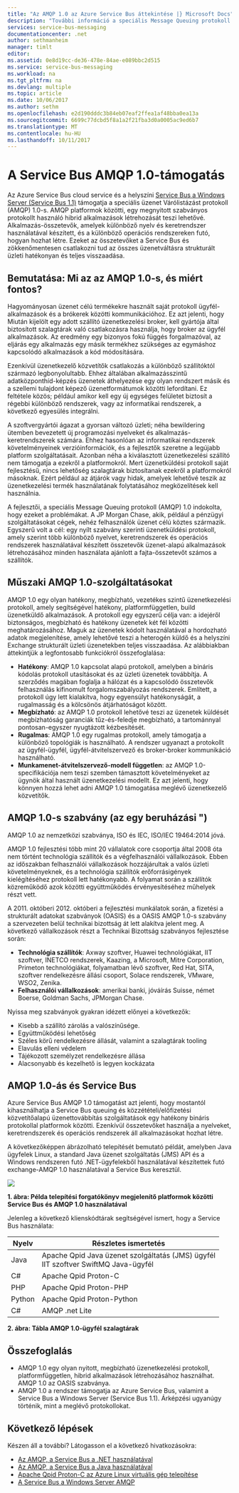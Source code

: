 ```yaml
---
title: "Az AMQP 1.0 az Azure Service Bus áttekintése |} Microsoft Docs"
description: "További információ a speciális Message Queuing protokoll (AMQP) 1.0 Azure használatáról."
services: service-bus-messaging
documentationcenter: .net
author: sethmanheim
manager: timlt
editor: 
ms.assetid: 0e8d19cc-de36-478e-84ae-e089bbc2d515
ms.service: service-bus-messaging
ms.workload: na
ms.tgt_pltfrm: na
ms.devlang: multiple
ms.topic: article
ms.date: 10/06/2017
ms.author: sethm
ms.openlocfilehash: e2d190dddc3b84eb07eaf2ffea1af48bba0ea13a
ms.sourcegitcommit: 6699c77dcbd5f8a1a2f21fba3d0a0005ac9ed6b7
ms.translationtype: MT
ms.contentlocale: hu-HU
ms.lasthandoff: 10/11/2017
---
```

# <a name="amqp-10-support-in-service-bus"></a>A Service Bus AMQP 1.0-támogatás
Az Azure Service Bus cloud service és a helyszíni [Service Bus a Windows Server (Service Bus 1.1)](https://msdn.microsoft.com/library/dn282144.aspx) támogatja a speciális üzenet Várólistázást protokoll (AMQP) 1.0-s. AMQP platformok közötti, egy megnyitott szabványos protokollt használó hibrid alkalmazások létrehozását teszi lehetővé. Alkalmazás-összetevők, amelyek különböző nyelv és keretrendszer használatával készített, és a különböző operációs rendszereken futó, hogyan hozhat létre. Ezeket az összetevőket a Service Bus és zökkenőmentesen csatlakozni tud az összes üzenetváltásra strukturált üzleti hatékonyan és teljes visszaadása.

## <a name="introduction-what-is-amqp-10-and-why-is-it-important"></a>Bemutatása: Mi az az AMQP 1.0-s, és miért fontos?
Hagyományosan üzenet célú termékekre használt saját protokoll ügyfél-alkalmazások és a brókerek közötti kommunikációhoz. Ez azt jelenti, hogy Miután kijelölt egy adott szállító üzenetkezelési broker, kell gyártója által biztosított szalagtárak való csatlakozásra használja, hogy broker az ügyfél alkalmazások. Az eredmény egy bizonyos fokú függés forgalmazóval, az eljárás egy alkalmazás egy másik termékhez szükséges az egymáshoz kapcsolódó alkalmazások a kód módosítására. 

Ezenkívül üzenetkezelő közvetítők csatlakozás a különböző szállítóktól származó legbonyolultabb. Ehhez általában alkalmazásszintű adatközponthíd-képzés üzenetek áthelyezése egy olyan rendszert másik és a szellemi tulajdont képező üzenetformátumok közötti lefordítani. Ez feltétele közös; például amikor kell egy új egységes felületet biztosít a régebbi különböző rendszerek, vagy az informatikai rendszerek, a következő egyesülés integrálni.

A szoftvergyártói ágazat a gyorsan változó üzleti; néha bewildering ütemben bevezetett új programozási nyelveket és alkalmazás-keretrendszerek számára. Ehhez hasonlóan az informatikai rendszerek követelményeinek verzióinformációk, és a fejlesztők szeretne a legújabb platform szolgáltatásait. Azonban néha a kiválasztott üzenetkezelési szállító nem támogatja a ezekről a platformokról. Mert üzenetküldési protokoll saját fejlesztésű, nincs lehetőség szalagtárak biztosítanak ezekről a platformokról másoknak. Ezért például az átjárók vagy hidak, amelyek lehetővé teszik az üzenetkezelési termék használatának folytatásához megközelítések kell használnia.

A fejlesztői, a speciális Message Queuing protokoll (AMQP) 1.0 indokolta, hogy ezeket a problémákat. A JP Morgan Chase, akik, például a pénzügyi szolgáltatásokat cégek, nehéz felhasználók üzenet célú köztes származik. Egyszerű volt a cél: egy nyílt szabvány szerinti üzenetküldési protokoll, amely szerint több különböző nyelvet, keretrendszerek és operációs rendszerek használatával készített összetevők üzenet-alapú alkalmazások létrehozásához minden használata ajánlott a fajta-összetevőt számos a szállítók.

## <a name="amqp-10-technical-features"></a>Műszaki AMQP 1.0-szolgáltatásokat
AMQP 1.0 egy olyan hatékony, megbízható, vezetékes szintű üzenetkezelési protokoll, amely segítségével hatékony, platformfüggetlen, build üzenetküldő alkalmazások. A protokoll egy egyszerű célja van: a idejéről biztonságos, megbízható és hatékony üzenetek két fél közötti meghatározásához. Maguk az üzenetek kódolt használatával a hordozható adatok megjelenítése, amely lehetővé teszi a heterogén küldő és a helyszíni Exchange strukturált üzleti üzenetekben teljes visszaadása. Az alábbiakban áttekintjük a legfontosabb funkciókról összefoglalása:

* **Hatékony**: AMQP 1.0 kapcsolat alapú protokoll, amelyben a bináris kódolás protokoll utasításokat és az üzleti üzenetek továbbítja. A szerződés magában foglalja a hálózat és a kapcsolódó összetevők felhasználás kifinomult forgalomszabályozás rendszerek. Említett, a protokoll úgy lett kialakítva, hogy egyensúlyt hatékonyságát, a rugalmasság és a kölcsönös átjárhatóságot között.
* **Megbízható**: az AMQP 1.0 protokoll lehetővé teszi az üzenetek küldését megbízhatóság garanciák tűz-és-feledje megbízható, a tartománnyal pontosan-egyszer nyugtázott kézbesítését.
* **Rugalmas**: AMQP 1.0 egy rugalmas protokoll, amely támogatja a különböző topológiák is használható. A rendszer ugyanazt a protokollt az ügyfél-ügyfél, ügyfél-átvitelszervező és broker-broker kommunikáció használható.
* **Munkamenet-átvitelszervező-modell független**: az AMQP 1.0-specifikációja nem teszi szemben támasztott követelményeket az ügynök által használt üzenetkezelési modellt. Ez azt jelenti, hogy könnyen hozzá lehet adni AMQP 1.0 támogatása meglévő üzenetkezelő közvetítők.

## <a name="amqp-10-is-a-standard-with-a-capital-s"></a>AMQP 1.0-s szabvány (az egy beruházási ")
AMQP 1.0 az nemzetközi szabványa, ISO és IEC, ISO/IEC 19464:2014 jóvá.

AMQP 1.0 fejlesztési több mint 20 vállalatok core csoportja által 2008 óta nem történt technológia szállítók és a végfelhasználói vállalkozások. Ebben az időszakban felhasználói vállalkozások hozzájárultak a valós üzleti követelményeknek, és a technológia szállítók erőforrásigények kielégítéséhez protokoll lett hatékonyabb. A folyamat során a szállítók közreműködő azok közötti együttműködés érvényesítéséhez műhelyek részt vett.

A 2011. októberi 2012. októberi a fejlesztési munkálatok során, a fizetési a strukturált adatokat szabványok (OASIS) és a OASIS AMQP 1.0-s szabvány a szervezeten belül technikai bizottság át lett alakítva jelent meg. A következő vállalkozások részt a Technikai Bizottság szabványos fejlesztése során:

* **Technológia szállítók**: Axway szoftver, Huawei technológiákat, IIT szoftver, INETCO rendszerek, Kaazing, a Microsoft, Mitre Corporation, Primeton technológiákat, folyamatban lévő szoftver, Red Hat, SITA, szoftver rendelkezésre állási csoport, Solace rendszerek, VMware, WSO2, Zenika.
* **Felhasználói vállalkozások**: amerikai banki, jóváírás Suisse, német Boerse, Goldman Sachs, JPMorgan Chase.

Nyissa meg szabványok gyakran idézett előnyei a következők:

* Kisebb a szállító zárolás a valószínűsége.
* Együttműködési lehetőség
* Széles körű rendelkezésre állását, valamint a szalagtárak tooling
* Elavulás elleni védelem
* Tájékozott személyzet rendelkezésre állása
* Alacsonyabb és kezelhető is legyen kockázata

## <a name="amqp-10-and-service-bus"></a>AMQP 1.0-ás és Service Bus
Azure Service Bus AMQP 1.0 támogatást azt jelenti, hogy mostantól kihasználhatja a Service Bus queuing és közzétételi/előfizetési közvetítőalapú üzenettovábbítás szolgáltatások egy hatékony bináris protokollal platformok közötti. Ezenkívül összetevőket használja a nyelveket, keretrendszerek és operációs rendszerek áll alkalmazásokat hozhat létre.

A következőképpen ábrázolható telepítését bemutató példát, amelyben Java ügyfelek Linux, a standard Java üzenet szolgáltatás (JMS) API és a Windows rendszeren futó .NET-ügyfelekből használatával készítettek futó exchange-AMQP 1.0 használatával a Service Bus keresztül.

![][0]

**1. ábra: Példa telepítési forgatókönyv megjelenítő platformok közötti Service Bus és AMQP 1.0 használatával**

Jelenleg a következő klienskódtárak segítségével ismert, hogy a Service Bus használata:

| Nyelv | Részletes ismertetés |
| --- | --- |
| Java |Apache Qpid Java üzenet szolgáltatás (JMS) ügyfél<br/>IIT szoftver SwiftMQ Java-ügyfél |
| C# |Apache Qpid Proton-C |
| PHP |Apache Qpid Proton-PHP |
| Python |Apache Qpid Proton-Python |
| C# |AMQP .net Lite |

**2. ábra: Tábla AMQP 1.0-ügyfél szalagtárak**

## <a name="summary"></a>Összefoglalás
* AMQP 1.0 egy olyan nyitott, megbízható üzenetkezelési protokoll, platformfüggetlen, hibrid alkalmazások létrehozásához használhat. AMQP 1.0 az OASIS szabványa.
* AMQP 1.0 a rendszer támogatja az Azure Service Bus, valamint a Service Bus a Windows Server (Service Bus 1.1). Árképzési ugyanúgy történik, mint a meglévő protokollokat.

## <a name="next-steps"></a>Következő lépések
Készen áll a további? Látogasson el a következő hivatkozásokra:

* [Az AMQP, a Service Bus a .NET használatával]
* [Az AMQP, a Service Bus a Java használatával]
* [Apache Qpid Proton-C az Azure Linux virtuális gép telepítése]
* [A Service Bus a Windows Server AMQP]

[0]: ./media/service-bus-amqp-overview/service-bus-amqp-1.png
[Az AMQP, a Service Bus a .NET használatával]: service-bus-amqp-dotnet.md
[Az AMQP, a Service Bus a Java használatával]: service-bus-amqp-java.md
[Apache Qpid Proton-C az Azure Linux virtuális gép telepítése]: service-bus-amqp-apache.md
[A Service Bus a Windows Server AMQP]: https://msdn.microsoft.com/library/dn574799.aspx
